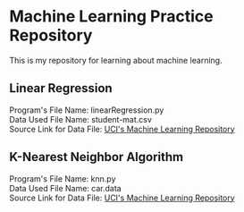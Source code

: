 # Machine Learning Practice Repository
This is my repository for learning about machine learning.

## Linear Regression
Program's File Name: linearRegression.py
<br>
Data Used File Name: student-mat.csv
<br>
Source Link for Data File: [UCI's Machine Learning Repository](https://archive.ics.uci.edu/ml/datasets/Student+Performance)

## K-Nearest Neighbor Algorithm 
Program's File Name: knn.py
<br>
Data Used File Name: car.data
<br>
Source Link for Data File: [UCI's Machine Learning Repository](https://archive.ics.uci.edu/ml/datasets/car+evaluation)
